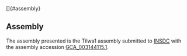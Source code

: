[]{#assembly}

Assembly
--------

The assembly presented is the Tilwa1 assembly submitted to
[INSDC](http://www.insdc.org) with the assembly accession
[GCA\_003144115.1](http://www.ebi.ac.uk/ena/data/view/GCA_003144115.1).
